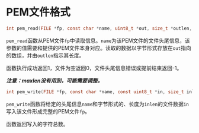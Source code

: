 # PEM文件格式

```c
int pem_read(FILE *fp, const char *name, uint8_t *out, size_t *outlen, size_t maxlen);
```

`pem_read`函数从PEM文件`fp`中读取信息。`name`为该PEM文件的文件头尾信息，该参数的值需要和提供的PEM文件本身对应。读取的数据以字节形式存放在`out`指向的数组，并由`outlen`指示其长度。

函数执行成功返回1，文件为空返回0，文件头尾信息错误或提前结束返回-1。

***注意：maxlen没有用到，可能需要调整。***

```c
int pem_write(FILE *fp, const char *name, const uint8_t *in, size_t inlen);
```

`pem_write`函数将给定的头尾信息`name`和字节形式的、长度为`inlen`的文件数据`in`写入该文件形成完整的PEM文件`fp`。

函数返回写入的字符总数。
